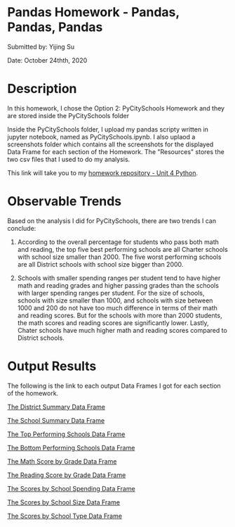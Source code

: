 # **Pandas Homework - Pandas, Pandas, Pandas**

Submitted by: Yijing Su

Date: October 24thth, 2020


# **Description** 

In this homework, I chose the Option 2: PyCitySchools Homework and they are stored inside the PyCitySchools folder

Inside the PyCitySchools folder, I upload my pandas scripty written in jupyter notebook, named as PyCitySchools.ipynb. I also uplaod a screenshots folder which contains all the screenshots for the displayed Data Frame for each section of the Homework. The "Resources" stores the two csv files that I used to do my analysis. 

This link will take you to my [homework repository - Unit 4 Python](https://github.com/Dearsu520/databootcamp-homework/tree/master/Unit%204%20-%20Pandas/PyCitySchools).

# **Observable Trends** 
Based on the analysis I did for PyCitySchools, there are two trends I can conclude:

1. According to the overall percentage for students who pass both math and reading, the top five best performing schools are all Charter schools with school size smaller than 2000. The five worst performing schools are all District schools with school size bigger than 2000. 


2. Schools with smaller spending ranges per student tend to have higher math and reading grades and higher passing grades than the schools with larger spending ranges per student. For the size of schools, schools with size smaller than 1000, and schools with size between 1000 and 200 do not have too much difference in terms of their math and reading scores. But for the schools with more than 2000 students, the math scores and reading scores are significantly lower. Lastly, Chater schools have much higher math and reading scores compared to District schools.

# **Output Results** 
The following is the link to each output Data Frames I got for each section of the homework. 

[The District Summary Data Frame](\Screenshots\District_Summary.PNG)

[The School Summary Data Frame](\Screenshots\School_Summary.PNG)

[The Top Performing Schools Data Frame](\Screenshots\Top_Performing_Schools.PNG)

[The Bottom Performing Schools Data Frame](\Screenshots\Bottom_Performing_Schools.PNG)

[The Math Score by Grade Data Frame](\Screenshots\Math_Score_by_Grade.PNG)

[The Reading Score by Grade Data Frame](\Screenshots\Reading_Score_by_Grade.PNG)

[The Scores by School Spending Data Frame](\Screenshots\Scores_by_School_Spending.PNG)

[The Scores by School Size Data Frame](\Screenshots\Scores_by_School_Size.PNG)

[The Scores by School Type Data Frame](\Screenshots\Scores_by_School_Type.PNG)